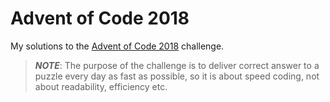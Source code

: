 # Advent of Code 2018

My solutions to the [Advent of Code 2018](https://adventofcode.com/2018) challenge. 

> **_NOTE_**: The purpose of the challenge is to deliver correct answer to a puzzle every day as fast as possible, so it is about speed coding, not about readability, efficiency etc.
